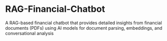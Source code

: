 # RAG-Financial-Chatbot
A RAG-based financial chatbot that provides detailed insights from financial documents (PDFs) using AI models for document parsing, embeddings, and conversational analysis
